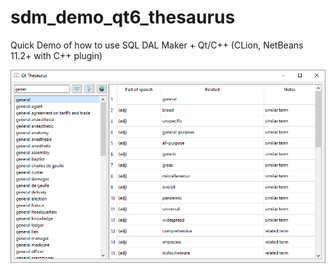 # sdm_demo_qt6_thesaurus
Quick Demo of how to use SQL DAL Maker + Qt/C++ (CLion, NetBeans 11.2+ with C++ plugin)

![demo-qt-1.png](demo-qt-1.png)


